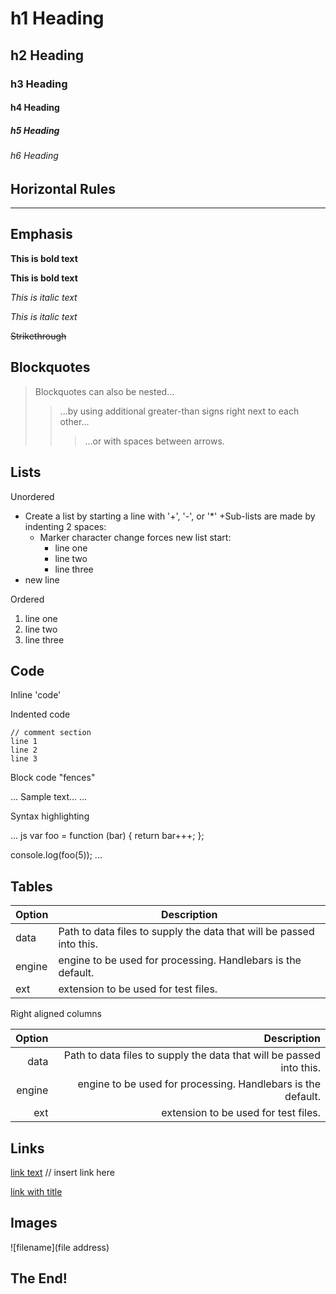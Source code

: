 # h1 Heading
## h2 Heading
### h3 Heading
#### h4 Heading
##### h5 Heading
###### h6 Heading


## Horizontal Rules

___


## Emphasis

**This is bold text**

__This is bold text__

*This is italic text*

_This is italic text_

~~Strikethrough~~


## Blockquotes


> Blockquotes can also be nested...
>> ...by using additional greater-than signs right next to each other...
> > > ...or with spaces between arrows.


## Lists

Unordered

+ Create a list by starting a line with '+', '-', or '*'
+Sub-lists are made by indenting 2 spaces:
  - Marker character change forces new list start:
    * line one
    + line two
    - line three
+ new line

Ordered

1. line one
2. line two
3. line three

## Code

Inline 'code'

Indented code

    // comment section
    line 1
    line 2
    line 3


Block code "fences"

...
Sample text...
...

Syntax highlighting

... js
var foo = function (bar) {
  return bar+++;
};

console.log(foo(5));
...

## Tables

| Option | Description |
| ------ | ----------- |
| data   | Path to data files to supply the data that will be passed into this. |
| engine | engine to be used for processing. Handlebars is the default. |
| ext    | extension to be used for test files. |

Right aligned columns

| Option | Description |
| ------:| -----------:|
| data   | Path to data files to supply the data that will be passed into this. |
| engine | engine to be used for processing. Handlebars is the default. |
| ext    | extension to be used for test files. |


## Links

[link text](link)
  // insert link here

[link with title](link "title text!")

## Images

![filename](file address)

## The End!
